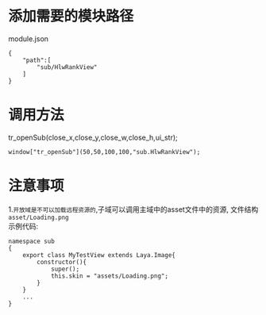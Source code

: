 

# 添加需要的模块路径
module.json  
```
{
    "path":[
        "sub/HlwRankView"
    ]
}
```

# 调用方法
tr_openSub(close_x,close_y,close_w,close_h,ui_str);
```
window["tr_openSub"](50,50,100,100,"sub.HlwRankView");
```

# 注意事项
1.`开放域是不可以加载远程资源的`,子域可以调用主域中的asset文件中的资源,  文件结构`asset/Loading.png`  
示例代码:
```
namespace sub
{
    export class MyTestView extends Laya.Image{
        constructor(){
            super();
            this.skin = "assets/Loading.png";
        }
    }
    ...
}
```